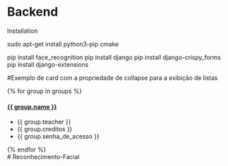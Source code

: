 # Backend

Installation

sudo apt-get install python3-pip cmake

pip install face_recognition
pip install django
pip install django-crispy_forms
pip install django-extensions



#Exemplo de card com a propriedade de collapse para a exibição de listas
<div class="card">
  <div class="panel-group">
    {% for group in groups %}
      <div class="panel panel-default">
        <div class="panel-heading">
          <h4 class="panel-title">
            <a data-toggle="collapse" href="#collapse_{{ forloop.counter }}">{{ group.name }}</a>
          </h4>
        </div>
        <div id="collapse_{{ forloop.counter }}" class="panel-collapse collapse">
          <ul class="list-group">
            <li class="list-group-item">{{ group.teacher }}</li>
            <li class="list-group-item">{{ group.creditos }}</li>
            <li class="list-group-item">{{ group.senha_de_acesso }}</li>
          </ul>
        </div>
      </div>
    {% endfor %}
  </div>
</div>
# Reconhecimento-Facial
